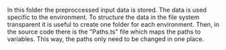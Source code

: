 In this folder the preproccessed input data is stored. The data is used specific to the environment. To structure the data in the file system transparent it is useful to create one folder for each environment. Then, in the source code there is the "Paths.ts" file which maps the paths to variables. This way, the paths only need to be changed in one place. 